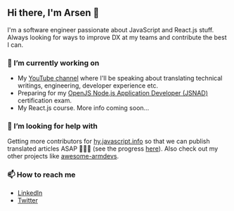 ## Hi there, I'm Arsen  👋 

I'm a software engineer passionate about JavaScript and React.js stuff. Always looking for ways to improve DX at my teams and contribute the best I can.

### 🔭 I’m currently working on
  - My [YouTube channel](https://www.youtube.com/channel/UCca-ncHQHb8DOD3oXTAOgjg) where I'll be speaking about translating technical writings, engineering, developer experience etc.
  - Preparing for my [OpenJS Node.js Application Developer (JSNAD)](https://training.linuxfoundation.org/certification/jsnad/) certification exam.
  - My React.js course. More info coming soon...

### 🤔 I’m looking for help with
Getting more contributors for [hy.javascript.info](https://github.com/javascript-tutorial/hy.javascript.info) so that we can publish translated articles ASAP 🚀🚀🚀 (see the progress [here](https://javascript.info/translate)). Also check out my other projects like [awesome-armdevs](https://github.com/bugron/awesome-armdevs).

### 📫 How to reach me
  - [LinkedIn](https://www.linkedin.com/in/arsen-melikyan/)
  - [Twitter](https://twitter.com/bugron1)

<!--
**bugron/bugron** is a ✨ _special_ ✨ repository because its `README.md` (this file) appears on your GitHub profile.

Here are some ideas to get you started:

- 🔭 I’m currently working on ...
- 🌱 I’m currently learning ...
- 👯 I’m looking to collaborate on ...
- 🤔 I’m looking for help with ...
- 💬 Ask me about ...
- 📫 How to reach me: ...
- 😄 Pronouns: ...
- ⚡ Fun fact: ...
-->
